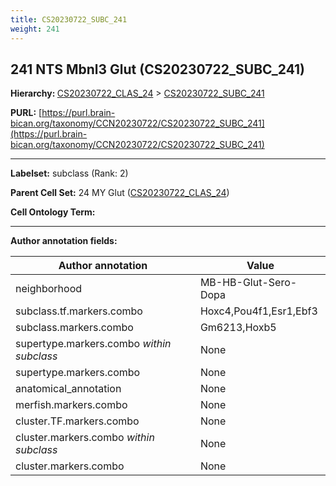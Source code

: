 ```yaml
---
title: CS20230722_SUBC_241
weight: 241
---
```

## 241 NTS Mbnl3 Glut (CS20230722_SUBC_241)
<b>Hierarchy: </b>
[CS20230722_CLAS_24](../CS20230722_CLAS_24) >
[CS20230722_SUBC_241](../CS20230722_SUBC_241)

**PURL:** [https://purl.brain-bican.org/taxonomy/CCN20230722/CS20230722_SUBC_241](https://purl.brain-bican.org/taxonomy/CCN20230722/CS20230722_SUBC_241)

---


**Labelset:** subclass (Rank: 2)

**Parent Cell Set:** 24 MY Glut ([CS20230722_CLAS_24](../CS20230722_CLAS_24))



**Cell Ontology Term:** 

[MARKER GENES.]: #


---

[TRANSFERRED ANNOTATIONS.]: #


[AUTHOR ANNOTATION FIELDS.]: #


**Author annotation fields:**

| Author annotation | Value |
|-------------------|-------|
|neighborhood|MB-HB-Glut-Sero-Dopa|
|subclass.tf.markers.combo|Hoxc4,Pou4f1,Esr1,Ebf3|
|subclass.markers.combo|Gm6213,Hoxb5|
|supertype.markers.combo _within subclass_|None|
|supertype.markers.combo|None|
|anatomical_annotation|None|
|merfish.markers.combo|None|
|cluster.TF.markers.combo|None|
|cluster.markers.combo _within subclass_|None|
|cluster.markers.combo|None|
